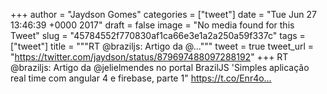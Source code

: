 
+++
author = "Jaydson Gomes"
categories = ["tweet"]
date = "Tue Jun 27 13:46:39 +0000 2017"
draft = false
image = "No media found for this Tweet"
slug = "45784552f770830af1ca66e3e1a2a250a59f337c"
tags = ["tweet"]
title = """RT @braziljs: Artigo da @..."""
tweet = true
tweet_url = "https://twitter.com/jaydson/status/879697488097288192"
+++
RT @braziljs: Artigo da @jelielmendes no portal BrazilJS 'Simples aplicação real time com angular 4 e firebase, parte 1" https://t.co/Enr4o…
